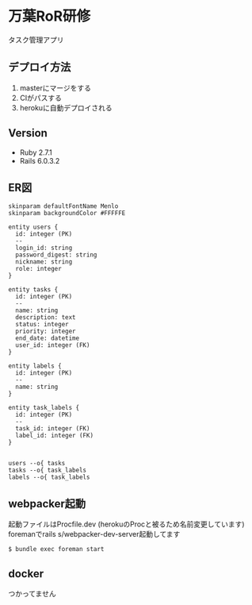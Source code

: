 # 万葉RoR研修
タスク管理アプリ

## デプロイ方法
1. masterにマージをする
2. CIがパスする
3. herokuに自動デプロイされる

## Version
* Ruby  2.7.1
* Rails 6.0.3.2

## ER図
```plantuml
skinparam defaultFontName Menlo
skinparam backgroundColor #FFFFFE

entity users {
  id: integer (PK)
  --
  login_id: string
  password_digest: string
  nickname: string
  role: integer
}

entity tasks {
  id: integer (PK)
  --
  name: string
  description: text
  status: integer
  priority: integer
  end_date: datetime
  user_id: integer (FK)
}

entity labels {
  id: integer (PK)
  --
  name: string
}

entity task_labels {
  id: integer (PK)
  --
  task_id: integer (FK)
  label_id: integer (FK)
}


users --o{ tasks
tasks --o{ task_labels
labels --o{ task_labels

```

## webpacker起動
起動ファイルはProcfile.dev (herokuのProcと被るため名前変更しています)
foremanでrails s/webpacker-dev-server起動してます
```
$ bundle exec foreman start
```

## docker
つかってません
